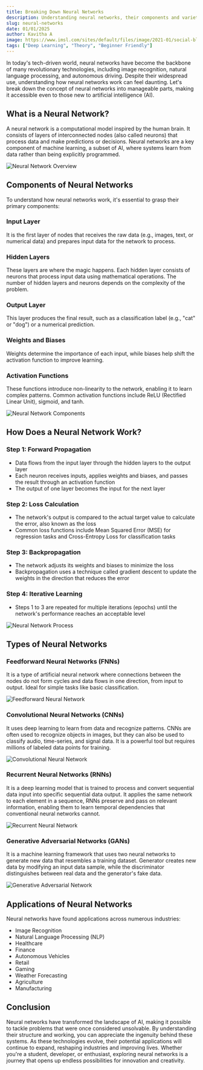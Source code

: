 ```yaml
---
title: Breaking Down Neural Networks
description: Understanding neural networks, their components and varieties. 
slug: neural-networks
date: 01/01/2025
author: Kavitha A
image: https://www.imsl.com/sites/default/files/image/2021-01/social-blog-neural-networks-november.jpg
tags: ["Deep Learning", "Theory", "Beginner Friendly"]
---
```


In today's tech-driven world, neural networks have become the backbone of many revolutionary technologies, including image recognition, natural language processing, and autonomous driving. Despite their widespread use, understanding how neural networks work can feel daunting. Let's break down the concept of neural networks into manageable parts, making it accessible even to those new to artificial intelligence (AI).

## What is a Neural Network?

A neural network is a computational model inspired by the human brain. It consists of layers of interconnected nodes (also called neurons) that process data and make predictions or decisions. Neural networks are a key component of machine learning, a subset of AI, where systems learn from data rather than being explicitly programmed.

![Neural Network Overview](https://raw.githubusercontent.com/tanush-em/adeptus-assets/master/uploads/ART003/1.png)

## Components of Neural Networks

To understand how neural networks work, it's essential to grasp their primary components:

### Input Layer
It is the first layer of nodes that receives the raw data (e.g., images, text, or numerical data) and prepares input data for the network to process.

### Hidden Layers
These layers are where the magic happens. Each hidden layer consists of neurons that process input data using mathematical operations. The number of hidden layers and neurons depends on the complexity of the problem.

### Output Layer
This layer produces the final result, such as a classification label (e.g., "cat" or "dog") or a numerical prediction.

### Weights and Biases
Weights determine the importance of each input, while biases help shift the activation function to improve learning.

### Activation Functions
These functions introduce non-linearity to the network, enabling it to learn complex patterns. Common activation functions include ReLU (Rectified Linear Unit), sigmoid, and tanh.

![Neural Network Components](https://raw.githubusercontent.com/tanush-em/adeptus-assets/master/uploads/ART003/2.png)

## How Does a Neural Network Work?

### Step 1: Forward Propagation
- Data flows from the input layer through the hidden layers to the output layer
- Each neuron receives inputs, applies weights and biases, and passes the result through an activation function
- The output of one layer becomes the input for the next layer

### Step 2: Loss Calculation
- The network's output is compared to the actual target value to calculate the error, also known as the loss
- Common loss functions include Mean Squared Error (MSE) for regression tasks and Cross-Entropy Loss for classification tasks

### Step 3: Backpropagation
- The network adjusts its weights and biases to minimize the loss
- Backpropagation uses a technique called gradient descent to update the weights in the direction that reduces the error

### Step 4: Iterative Learning
- Steps 1 to 3 are repeated for multiple iterations (epochs) until the network's performance reaches an acceptable level

![Neural Network Process](https://raw.githubusercontent.com/tanush-em/adeptus-assets/master/uploads/ART003/3.jpeg)

## Types of Neural Networks

### Feedforward Neural Networks (FNNs)
It is a type of artificial neural network where connections between the nodes do not form cycles and data flows in one direction, from input to output. Ideal for simple tasks like basic classification.

![Feedforward Neural Network](https://raw.githubusercontent.com/tanush-em/adeptus-assets/master/uploads/ART003/4.png)

### Convolutional Neural Networks (CNNs)
It uses deep learning to learn from data and recognize patterns. CNNs are often used to recognize objects in images, but they can also be used to classify audio, time-series, and signal data. It is a powerful tool but requires millions of labeled data points for training.

![Convolutional Neural Network](https://raw.githubusercontent.com/tanush-em/adeptus-assets/master/uploads/ART003/5.png)

### Recurrent Neural Networks (RNNs)
It is a deep learning model that is trained to process and convert sequential data input into specific sequential data output. It applies the same network to each element in a sequence, RNNs preserve and pass on relevant information, enabling them to learn temporal dependencies that conventional neural networks cannot.

![Recurrent Neural Network](https://raw.githubusercontent.com/tanush-em/adeptus-assets/master/uploads/ART003/6.png)

### Generative Adversarial Networks (GANs)
It is a machine learning framework that uses two neural networks to generate new data that resembles a training dataset. Generator creates new data by modifying an input data sample, while the discriminator distinguishes between real data and the generator's fake data.

![Generative Adversarial Network](https://raw.githubusercontent.com/tanush-em/adeptus-assets/master/uploads/ART003/7.png)

## Applications of Neural Networks

Neural networks have found applications across numerous industries:
- Image Recognition
- Natural Language Processing (NLP)
- Healthcare
- Finance
- Autonomous Vehicles
- Retail
- Gaming
- Weather Forecasting
- Agriculture
- Manufacturing

## Conclusion

Neural networks have transformed the landscape of AI, making it possible to tackle problems that were once considered unsolvable. By understanding their structure and working, you can appreciate the ingenuity behind these systems. As these technologies evolve, their potential applications will continue to expand, reshaping industries and improving lives. Whether you're a student, developer, or enthusiast, exploring neural networks is a journey that opens up endless possibilities for innovation and creativity.